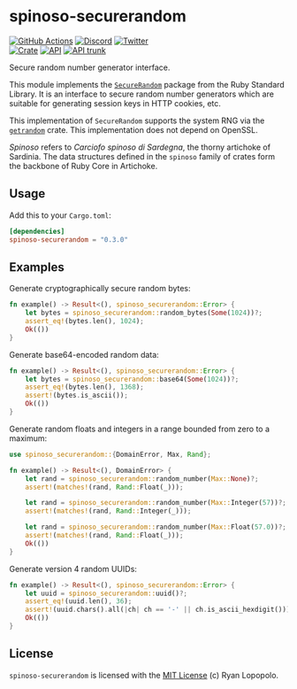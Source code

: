 # spinoso-securerandom

[![GitHub Actions](https://github.com/artichoke/artichoke/workflows/CI/badge.svg)](https://github.com/artichoke/artichoke/actions)
[![Discord](https://img.shields.io/discord/607683947496734760)](https://discord.gg/QCe2tp2)
[![Twitter](https://img.shields.io/twitter/follow/artichokeruby?label=Follow&style=social)](https://twitter.com/artichokeruby)
<br>
[![Crate](https://img.shields.io/crates/v/spinoso-securerandom.svg)](https://crates.io/crates/spinoso-securerandom)
[![API](https://docs.rs/spinoso-securerandom/badge.svg)](https://docs.rs/spinoso-securerandom)
[![API trunk](https://img.shields.io/badge/docs-trunk-blue.svg)](https://artichoke.github.io/artichoke/spinoso_securerandom/)

Secure random number generator interface.

This module implements the [`SecureRandom`] package from the Ruby Standard
Library. It is an interface to secure random number generators which are
suitable for generating session keys in HTTP cookies, etc.

This implementation of `SecureRandom` supports the system RNG via the
[`getrandom`] crate. This implementation does not depend on OpenSSL.

_Spinoso_ refers to _Carciofo spinoso di Sardegna_, the thorny artichoke of
Sardinia. The data structures defined in the `spinoso` family of crates form the
backbone of Ruby Core in Artichoke.

## Usage

Add this to your `Cargo.toml`:

```toml
[dependencies]
spinoso-securerandom = "0.3.0"
```

## Examples

Generate cryptographically secure random bytes:

```rust
fn example() -> Result<(), spinoso_securerandom::Error> {
    let bytes = spinoso_securerandom::random_bytes(Some(1024))?;
    assert_eq!(bytes.len(), 1024);
    Ok(())
}
```

Generate base64-encoded random data:

```rust
fn example() -> Result<(), spinoso_securerandom::Error> {
    let bytes = spinoso_securerandom::base64(Some(1024))?;
    assert_eq!(bytes.len(), 1368);
    assert!(bytes.is_ascii());
    Ok(())
}
```

Generate random floats and integers in a range bounded from zero to a maximum:

```rust
use spinoso_securerandom::{DomainError, Max, Rand};

fn example() -> Result<(), DomainError> {
    let rand = spinoso_securerandom::random_number(Max::None)?;
    assert!(matches!(rand, Rand::Float(_)));

    let rand = spinoso_securerandom::random_number(Max::Integer(57))?;
    assert!(matches!(rand, Rand::Integer(_)));

    let rand = spinoso_securerandom::random_number(Max::Float(57.0))?;
    assert!(matches!(rand, Rand::Float(_)));
    Ok(())
}
```

Generate version 4 random UUIDs:

```rust
fn example() -> Result<(), spinoso_securerandom::Error> {
    let uuid = spinoso_securerandom::uuid()?;
    assert_eq!(uuid.len(), 36);
    assert!(uuid.chars().all(|ch| ch == '-' || ch.is_ascii_hexdigit()));
    Ok(())
}
```

## License

`spinoso-securerandom` is licensed with the [MIT License](LICENSE) (c) Ryan
Lopopolo.

[`securerandom`]:
  https://ruby-doc.org/stdlib-3.1.2/libdoc/securerandom/rdoc/SecureRandom.html
[`getrandom`]: https://crates.io/crates/getrandom
